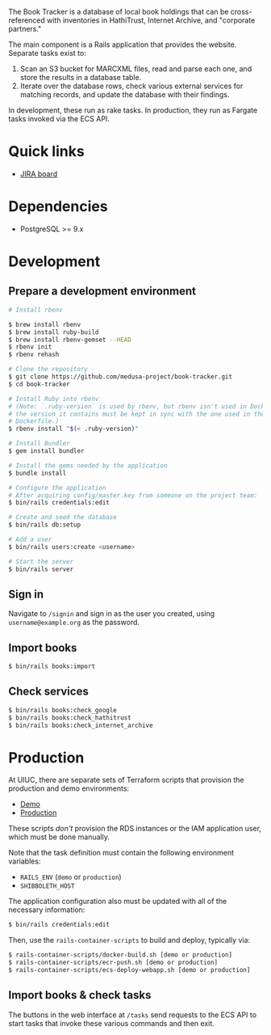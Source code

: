 The Book Tracker is a database of local book holdings that can be cross-
referenced with inventories in HathiTrust, Internet Archive, and "corporate
partners."

The main component is a Rails application that provides the website. Separate
tasks exist to:
 
1. Scan an S3 bucket for MARCXML files, read and parse each one, and store the
   results in a database table.
2. Iterate over the database rows, check various external services for matching
   records, and update the database with their findings.

In development, these run as rake tasks. In production, they run as Fargate
tasks invoked via the ECS API.

# Quick links

* [JIRA board](https://bugs.library.illinois.edu/projects/MBT)

# Dependencies

* PostgreSQL >= 9.x

# Development

## Prepare a development environment

```bash
# Install rbenv

$ brew install rbenv
$ brew install ruby-build
$ brew install rbenv-gemset --HEAD
$ rbenv init
$ rbenv rehash

# Clone the repository
$ git clone https://github.com/medusa-project/book-tracker.git
$ cd book-tracker

# Install Ruby into rbenv
# (Note: `.ruby-version` is used by rbenv, but rbenv isn't used in Docker, so
# the version it contains must be kept in sync with the one used in the
# Dockerfile.)
$ rbenv install "$(< .ruby-version)"

# Install Bundler
$ gem install bundler

# Install the gems needed by the application
$ bundle install

# Configure the application
# After acquiring config/master.key from someone on the project team:
$ bin/rails credentials:edit

# Create and seed the database
$ bin/rails db:setup

# Add a user
$ bin/rails users:create <username>

# Start the server
$ bin/rails server
```

## Sign in

Navigate to `/signin` and sign in as the user you created, using
`username@example.org` as the password.

## Import books

```bash
$ bin/rails books:import
```

## Check services

```bash
$ bin/rails books:check_google
$ bin/rails books:check_hathitrust
$ bin/rails books:check_internet_archive
```

# Production

At UIUC, there are separate sets of Terraform scripts that provision the
production and demo environments:

* [Demo](https://code.library.illinois.edu/projects/TER/repos/aws-book-tracker-demo-service/browse)
* [Production](https://code.library.illinois.edu/projects/TER/repos/aws-book-tracker-prod-service/browse)

These scripts *don't* provision the RDS instances or the IAM application user,
which must be done manually.

Note that the task definition must contain the following environment variables:

* `RAILS_ENV` (`demo` or `production`)
* `SHIBBOLETH_HOST`

The application configuration also must be updated with all of the necessary
information:

```bash
$ bin/rails credentials:edit
```

Then, use the `rails-container-scripts` to build and deploy, typically via:

```bash
$ rails-container-scripts/docker-build.sh [demo or production]
$ rails-container-scripts/ecr-push.sh [demo or production]
$ rails-container-scripts/ecs-deploy-webapp.sh [demo or production]
```

## Import books & check tasks

The buttons in the web interface at `/tasks` send requests to the ECS API
to start tasks that invoke these various commands and then exit.
